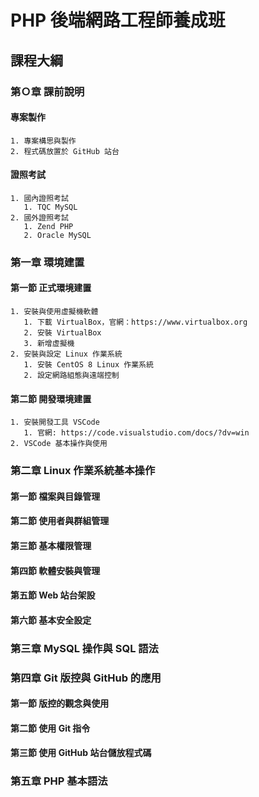 # PHP 後端網路工程師養成班
## 課程大綱
### 第Ｏ章 課前說明
#### 專案製作
    1. 專案構思與製作
    2. 程式碼放置於 GitHub 站台
#### 證照考試
    1. 國內證照考試
       1. TQC MySQL
    2. 國外證照考試
       1. Zend PHP
       2. Oracle MySQL  
### 第一章 環境建置
<!-- include(Ch1/index) -->
#### 第一節 正式環境建置
    1. 安裝與使用虚擬機軟體
       1. 下載 VirtualBox，官網：https://www.virtualbox.org 
       2. 安裝 VirtualBox
       3. 新增虚擬機
    2. 安裝與設定 Linux 作業系統
       1. 安裝 CentOS 8 Linux 作業系統
       2. 設定網路組態與遠端控制
#### 第二節 開發環境建置
    1. 安裝開發工具 VSCode 
       1. 官網: https://code.visualstudio.com/docs/?dv=win
    2. VSCode 基本操作與使用
### 第二章 Linux 作業系統基本操作
#### 第一節 檔案與目錄管理
#### 第二節 使用者與群組管理
#### 第三節 基本權限管理
#### 第四節 軟體安裝與管理
#### 第五節 Web 站台架設
#### 第六節 基本安全設定

### 第三章 MySQL 操作與 SQL 語法

### 第四章 Git 版控與 GitHub 的應用
#### 第一節 版控的觀念與使用
#### 第二節 使用 Git 指令
#### 第三節 使用 GitHub 站台儲放程式碼

### 第五章 PHP 基本語法
    
